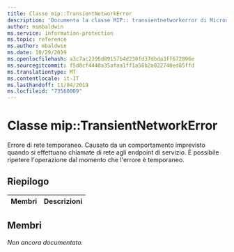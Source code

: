 ```yaml
---
title: Classe mip::TransientNetworkError
description: 'Documenta la classe MIP:: transientnetworkerror di Microsoft Information Protection (MIP) SDK.'
author: msmbaldwin
ms.service: information-protection
ms.topic: reference
ms.author: mbaldwin
ms.date: 10/29/2019
ms.openlocfilehash: a3c7ac2396d89157b4d238fd37dbda3ff672896e
ms.sourcegitcommit: f5d8cf4440a35afaa1ff1a58b2a022740ed85ffd
ms.translationtype: MT
ms.contentlocale: it-IT
ms.lasthandoff: 11/04/2019
ms.locfileid: "73560009"
---
```

# <a name="class-miptransientnetworkerror"></a>Classe mip::TransientNetworkError 
Errore di rete temporaneo. Causato da un comportamento imprevisto quando si effettuano chiamate di rete agli endpoint di servizio. È possibile ripetere l'operazione dal momento che l'errore è temporaneo.
  
## <a name="summary"></a>Riepilogo
 Membri                        | Descrizioni                                
--------------------------------|---------------------------------------------
  
## <a name="members"></a>Membri
_Non ancora documentato._
